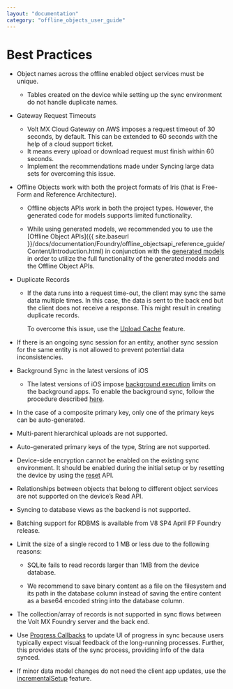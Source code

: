 ```yaml
---
layout: "documentation"
category: "offline_objects_user_guide"
---
```




Best Practices
==============

*   Object names across the offline enabled object services must be unique.
    *   Tables created on the device while setting up the sync environment do not handle duplicate names.
*   Gateway Request Timeouts
    *   Volt MX Cloud Gateway on AWS imposes a request timeout of 30 seconds, by default. This can be extended to 60 seconds with the help of a cloud support ticket.
    *   It means every upload or download request must finish within 60 seconds.
    *   Implement the recommendations made under Syncing large data sets for overcoming this issue.
*   Offline Objects work with both the project formats of Iris (that is Free-Form and Reference Architecture).
    
    *   Offline objects APIs work in both the project types. However, the generated code for models supports limited functionality.
    
    *   While using generated models, we recommended you to use the [Offline Object APIs]({{ site.baseurl }}/docs/documentation/Foundry/offline_objectsapi_reference_guide/Content/Introduction.html) in conjunction with the [generated models](Offline_Objects_with_Generated_Object_Models.html) in order to utilize the full functionality of the generated models and the Offline Object APIs.
*   Duplicate Records
    *   If the data runs into a request time-out, the client may sync the same data multiple times. In this case, the data is sent to the back end but the client does not receive a response. This might result in creating duplicate records.
        
        To overcome this issue, use the [Upload Cache](Upload_Cache.html) feature.
        
*   If there is an ongoing sync session for an entity, another sync session for the same entity is not allowed to prevent potential data inconsistencies.
*   Background Sync in the latest versions of iOS
    *   The latest versions of iOS impose [background execution](https://developer.apple.com/library/archive/documentation/iPhone/Conceptual/iPhoneOSProgrammingGuide/BackgroundExecution/BackgroundExecution.html) limits on the background apps. To enable the background sync, follow the procedure described [here](https://support.hcltechsw.com/csm?id=kb_article&sysparm_article=KB0083492).
*   In the case of a composite primary key, only one of the primary keys can be auto-generated.
*   Multi-parent hierarchical uploads are not supported.
*   Auto-generated primary keys of the type, String are not supported.
*   Device-side encryption cannot be enabled on the existing sync environment. It should be enabled during the initial setup or by resetting the device by using the [reset](Drop_Reset__and_Rollback.html) API.
*   Relationships between objects that belong to different object services are not supported on the device’s Read API.
*   Syncing to database views as the backend is not supported.
*   Batching support for RDBMS is available from V8 SP4 April FP Foundry release.
*   Limit the size of a single record to 1 MB or less due to the following reasons:
    
    *   SQLite fails to read records larger than 1MB from the device database.
    
    *   We recommend to save binary content as a file on the filesystem and its path in the database column instead of saving the entire content as a base64 encoded string into the database column.
*   The collection/array of records is not supported in sync flows between the Volt MX Foundry server and the back end.
*   Use [Progress Callbacks](Sync_Progress_Events.html) to update UI of progress in sync because users typically expect visual feedback of the long-running processes. Further, this provides stats of the sync process, providing info of the data synced.
*   If minor data model changes do not need the client app updates, use the [incrementalSetup](IncrementalSetup.html) feature.
